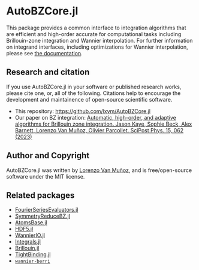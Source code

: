 # AutoBZCore.jl

This package provides a common interface to integration algorithms that are
efficient and high-order accurate for computational tasks including
Brillouin-zone integration and Wannier interpolation. For further information on
integrand interfaces, including optimizations for Wannier interpolation, please see [the
documentation](https://lxvm.github.io/AutoBZCore.jl/dev/).

## Research and citation

If you use AutoBZCore.jl in your software or published research works, please
cite one, or, all of the following. Citations help to encourage the development
and maintainence of open-source scientific software.
- This repository: https://github.com/lxvm/AutoBZCore.jl
- Our paper on BZ integration: [Automatic, high-order, and adaptive algorithms
  for Brillouin zone integration. Jason Kaye, Sophie Beck, Alex Barnett, Lorenzo
  Van Muñoz, Olivier Parcollet. SciPost Phys. 15, 062
  (2023)](https://scipost.org/SciPostPhys.15.2.062)


## Author and Copyright

AutoBZCore.jl was written by [Lorenzo Van Muñoz](https://web.mit.edu/lxvm/www/),
and is free/open-source software under the MIT license.


## Related packages
- [FourierSeriesEvaluators.jl](https://github.com/lxvm/FourierSeriesEvaluators.jl)
- [SymmetryReduceBZ.jl](https://github.com/jerjorg/SymmetryReduceBZ.jl)
- [AtomsBase.jl](https://github.com/qiaojunfeng/WannierIO.jl)
- [HDF5.jl](https://github.com/JuliaIO/HDF5.jl)
- [WannierIO.jl](https://github.com/qiaojunfeng/WannierIO.jl)
- [Integrals.jl](https://github.com/SciML/Integrals.jl)
- [Brillouin.jl](https://github.com/thchr/Brillouin.jl)
- [TightBinding.jl](https://github.com/cometscome/TightBinding.jl)
- [`wannier-berri`](https://github.com/wannier-berri/wannier-berri)